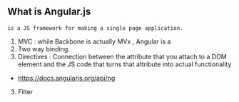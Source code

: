 ## What is Angular.js 
```
is a JS framework for making a single page application. 

```

1. MVC : while Backbone is actually MVx , Angular is a  
2. Two way binding. 
2. Directives : Connection between the attribute that you attach to a DOM element and the JS code that turns that attribute into actual functionality
* https://docs.angularjs.org/api/ng
3. Filter 
